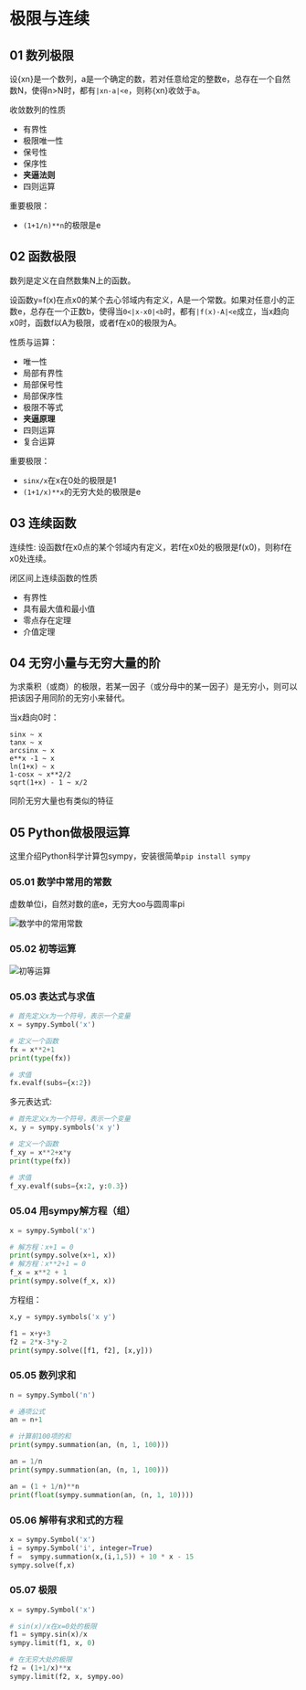 # 极限与连续

## 01 数列极限

设{xn}是一个数列，a是一个确定的数，若对任意给定的整数e，总存在一个自然数N，使得n>N时，都有`|xn-a|<e`，则称{xn}收敛于a。

收敛数列的性质

- 有界性
- 极限唯一性
- 保号性
- 保序性
- **夹逼法则**
- 四则运算

重要极限：

- `(1+1/n)**n`的极限是e

## 02 函数极限
数列是定义在自然数集N上的函数。

设函数y=f(x)在点x0的某个去心邻域内有定义，A是一个常数。如果对任意小的正数e，总存在一个正数b，使得当`0<|x-x0|<b`时，都有`|f(x)-A|<e`成立，当x趋向x0时，函数f以A为极限，或者f在x0的极限为A。

性质与运算：

- 唯一性
- 局部有界性
- 局部保号性
- 局部保序性
- 极限不等式
- **夹逼原理**
- 四则运算
- 复合运算

重要极限：

- `sinx/x`在x在0处的极限是1
- `(1+1/x)**x`的无穷大处的极限是e

## 03 连续函数

连续性: 设函数f在x0点的某个邻域内有定义，若f在x0处的极限是f(x0)，则称f在x0处连续。

闭区间上连续函数的性质

- 有界性
- 具有最大值和最小值
- 零点存在定理
- 介值定理

## 04 无穷小量与无穷大量的阶

为求乘积（或商）的极限，若某一因子（或分母中的某一因子）是无穷小，则可以把该因子用同阶的无穷小来替代。

当x趋向0时：

```
sinx ~ x
tanx ~ x
arcsinx ~ x
e**x -1 ~ x
ln(1+x) ~ x
1-cosx ~ x**2/2
sqrt(1+x) - 1 ~ x/2
```

同阶无穷大量也有类似的特征

## 05 Python做极限运算
这里介绍Python科学计算包sympy，安装很简单`pip install sympy`

### 05.01 数学中常用的常数
虚数单位i，自然对数的底e，无穷大oo与圆周率pi

![数学中的常用常数](./images/sympy-constant.png)

### 05.02 初等运算

![初等运算](./images/sympy-elementary.png)

### 05.03 表达式与求值

```python
# 首先定义x为一个符号，表示一个变量
x = sympy.Symbol('x')

# 定义一个函数
fx = x**2+1
print(type(fx))

# 求值
fx.evalf(subs={x:2})
```

多元表达式:

```python
# 首先定义x为一个符号，表示一个变量
x, y = sympy.symbols('x y')

# 定义一个函数
f_xy = x**2+x*y
print(type(fx))

# 求值
f_xy.evalf(subs={x:2, y:0.3})
```

### 05.04 用sympy解方程（组）

```python
x = sympy.Symbol('x')

# 解方程：x+1 = 0
print(sympy.solve(x+1, x))
# 解方程：x**2+1 = 0
f_x = x**2 + 1
print(sympy.solve(f_x, x))
```

方程组：

```python
x,y = sympy.symbols('x y')

f1 = x+y+3
f2 = 2*x-3*y-2
print(sympy.solve([f1, f2], [x,y]))
```

### 05.05 数列求和

```python
n = sympy.Symbol('n')

# 通项公式
an = n+1

# 计算前100项的和
print(sympy.summation(an, (n, 1, 100)))

an = 1/n
print(sympy.summation(an, (n, 1, 100)))

an = (1 + 1/n)**n
print(float(sympy.summation(an, (n, 1, 10))))
```

### 05.06 解带有求和式的方程

```python
x = sympy.Symbol('x')
i = sympy.Symbol('i', integer=True)
f =  sympy.summation(x,(i,1,5)) + 10 * x - 15
sympy.solve(f,x)
```

### 05.07 极限

```python
x = sympy.Symbol('x')

# sin(x)/x在x=0处的极限
f1 = sympy.sin(x)/x
sympy.limit(f1, x, 0)

# 在无穷大处的极限
f2 = (1+1/x)**x
sympy.limit(f2, x, sympy.oo)
```


